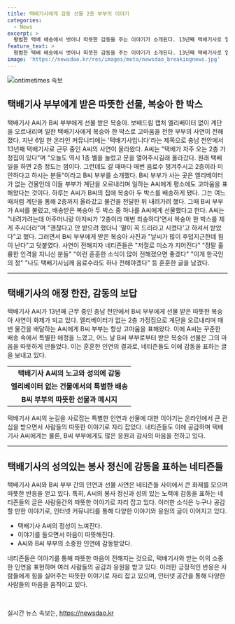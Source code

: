 ```yaml
---
title: 택배기사에게 감동 선물 2층 부부의 이야기
categories:
  - News
excerpt: >
  평범한 택배 배송에서 벗어나 따뜻한 감동을 주는 이야기가 소개된다. 13년째 택배기사로 일하는 A씨가 엘리베이터 없는 건물에서 계단을 오르내리며 일하는 B씨 부부에게 선물한 복숭아가 주목을 끈다. B씨 부부는 A씨에게 일상 속에서도 고마움을 표현하고, A씨 역시 그 표현을 받아들여 감동을 느꼈다. 사진과 함께 공유된 이 이야기는 네티즌들로 하여금 따뜻한 감정을 느끼게 하며, 사람들 사이에 작은 선행의 중요성을 상기시킨다.
feature_text: >
  평범한 택배 배송에서 벗어나 따뜻한 감동을 주는 이야기가 소개된다. 13년째 택배기사로 일하는 A씨가 엘리베이터 없는 건물에서 계단을 오르내리며 일하는 B씨 부부에게 선물한 복숭아가 주목을 끈다. B씨 부부는 A씨에게 일상 속에서도 고마움을 표현하고, A씨 역시 그 표현을 받아들여 감동을 느꼈다. 사진과 함께 공유된 이 이야기는 네티즌들로 하여금 따뜻한 감정을 느끼게 하며, 사람들 사이에 작은 선행의 중요성을 상기시킨다.
image: 'https://newsdao.kr/res/images/meta/newsdao_breakingnews.jpg'
---
```


<p><img src="httpss://newsdao.kr/res/images/meta/newsdao_breakingnews.jpg" alt="ontimetimes 속보" /></p>

<h2 data-ke-size="size26">택배기사 부부에게 받은 따뜻한 선물, 복숭아 한 박스</h2>

<p data-ke-size="size16">택배기사 A씨가 B씨 부부에게 선물 받은 복숭아. 보배드림 캡처 엘리베이터 없이 계단을 오르내리며 일한 택배기사에게 복숭아 한 박스로 고마움을 전한 부부의 사연이 전해졌다. 지난 6일 한 온라인 커뮤니티에는 '택배기사입니다'라는 제목으로 충남 천안에서 13년째 택배기사로 근무 중인 A씨의 사연이 올라왔다. A씨는 "택배가 자주 오는 2층 가정집이 있다"며 "오늘도 역시 1층 벨을 눌렀고 문을 열어주시길래 올라갔다. 원래 택배 일을 하면 2층 정도는 껌이다. 그런데도 갈 때마다 매번 음료수 챙겨주시고 2층이라 미안하다고 하시는 분들"이라고 B씨 부부를 소개했다. B씨 부부가 사는 곳은 엘리베이터가 없는 건물인데 이들 부부가 계단을 오르내리며 일하는 A씨에게 평소에도 고마움을 표해왔다는 것이다. 하루는 A씨가 B씨의 집에 복숭아 두 박스를 배송하게 됐다. 그는 여느 때처럼 계단을 통해 2층까지 올라갔고 물건을 전달한 뒤 내려가려 했다. 그때 B씨 부부가 A씨를 불렀고, 배송받은 복숭아 두 박스 중 하나를 A씨에게 선물했다고 한다. A씨는 "내려가려는데 아주머니랑 아저씨가 '2층이라 매번 죄송하다'면서 복숭아 한 박스를 제게 주시더라"며 "괜찮다고 안 받으려 했더니 '딸이 꼭 드리라고 시켰다'고 하셔서 받았다"고 했다. 그러면서 B씨 부부에게 받은 복숭아 사진과 "날씨가 많이 후덥지근한데 힘이 난다"고 덧붙였다. 사연이 전해지자 네티즌들은 "저절로 미소가 지어진다" "정말 훌륭한 인격을 지니신 분들" "이런 훈훈한 소식이 많이 전해졌으면 좋겠다" "이게 한국인의 정" "나도 택배기사님께 음료수라도 하나 전해야겠다" 등 훈훈한 글을 남겼다.</p>

<hr>

<h2 data-ke-size="size26">택배기사의 애정 한잔, 감동의 보답</h2>

<p data-ke-size="size16">택배기사 A씨가 13년째 근무 중인 충남 천안에서 B씨 부부에게 선물 받은 따뜻한 복숭아 사연이 화제가 되고 있다. 엘리베이터가 없는 2층 가정집으로 계단을 오르내리며 매번 물건을 배달하는 A씨에게 B씨 부부는 항상 고마움을 표해왔다. 이에 A씨는 꾸준한 배송 속에서 특별한 애정을 느꼈고, 어느 날 B씨 부부로부터 받은 복숭아 선물은 그의 마음을 따뜻하게 만들었다. 이는 훈훈한 인연의 결과로, 네티즌들도 이에 감동을 표하는 글을 보내고 있다.</p>

<table>
<tbody>
<tr>
<td style="text-align: center; height: 17px;"><b>택배기사 A씨의 노고와 성의에 감동</b></td>
</tr>
<tr>
<td style="text-align: center; height: 17px;"><b>엘리베이터 없는 건물에서의 특별한 배송</b></td>
</tr>
<tr>
<td style="text-align: center; height: 17px;"><b>B씨 부부의 따뜻한 선물과 메시지</b></td>
</tr>
</tbody>
</table>

<p data-ke-size="size16">택배기사 A씨의 눈길을 사로잡는 특별한 인연과 선물에 대한 이야기는 온라인에서 큰 관심을 받으면서 사람들의 따뜻한 이야기로 자리 잡았다. 네티즌들도 이에 공감하며 택배기사 A씨에게는 물론, B씨 부부에게도 많은 응원과 감사의 마음을 전하고 있다.</p>

<hr>

<h2 data-ke-size="size26">택배기사의 성의있는 봉사 정신에 감동을 표하는 네티즌들</h2>

<p data-ke-size="size16">택배기사 A씨와 B씨 부부 간의 인연과 선물 사연은 네티즌들 사이에서 큰 화제를 모으며 따뜻한 반응을 얻고 있다. 특히, A씨의 봉사 정신과 성의 있는 노력에 감동을 표하는 네티즌들의 글은 사람들간의 따뜻한 이야기로 자리 잡고 있다. 이러한 소식은 누구나 공감할 만한 이야기로, 인터넷 커뮤니티를 통해 다양한 이야기와 응원의 글이 이어지고 있다.</p>

<ul>
<li>택배기사 A씨의 정성이 느껴진다.</li>
<li>이야기를 들으면서 마음이 따뜻해진다.</li>
<li>A씨와 B씨 부부의 소중한 인연에 감동받았다.</li>
</ul>

<p data-ke-size="size16">네티즌들은 이야기를 통해 따뜻한 마음이 전해지는 것으로, 택배기사와 받는 이의 소중한 인연을 표현하며 여러 사람들의 공감과 응원을 받고 있다. 이러한 긍정적인 반응은 사람들에게 힘을 실어주는 따뜻한 이야기로 자리 잡고 있으며, 인터넷 공간을 통해 다양한 사람들의 마음을 움직이고 있다.</p>

<p data-ke-size="size16">&nbsp;</p>
실시간 뉴스 속보는, <a href="https://newsdao.kr" rel="dofollow">https://newsdao.kr</a>



